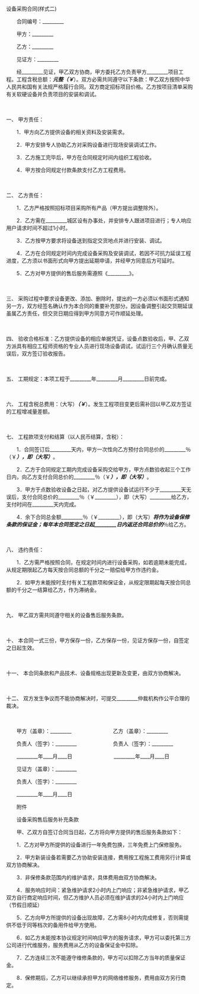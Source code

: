 



设备采购合同(样式二)



 

　　合同编号：_________　　

　　甲方：_________　　

　　乙方：_________　　

　　见证方：_________　　

　　经_________见证，甲乙双方协商，甲方委托乙方负责甲方_________项目工程。工程含税总额：_________元整（￥_________）。双方必需共同遵守以下条款：甲乙双方按照中华人民共和国有关法规严格履行合同。双方商定招标项目价格。乙方按项目清单采购有关软硬设备并负责项目的安装和调试。

　　

一、
甲方责任：

　　1．甲方向乙方提供设备的相关资料及安装需求。

　　2．甲方安排专人协助乙方对采购设备进行现场安装调试工作。

　　3．乙方施工完毕后，甲方在合同规定时间内组织工程验收。

　　4．甲方按合同规定付款条款支付乙方工程费用。

　　

二、
乙方责任：

　　1．乙方严格按照招标项目采购所有产品（甲方提出调整除外）。

　　2．乙方需在_________城区设有办事处，并安排专人跟进项目进行；专人响应用户请求时间不超过1小时。

　　3．乙方按甲方要求将设备送到指定交货地点并进行安装、调试。

　　4．乙方在合同规定时间内完成设备采购及安装调试，若因不可抗力延误工程进度，乙方须以书面形式向甲方提出延期申请，并经甲方同意后方可延时。

　　5．乙方对甲方提供的售后服务需遵照《_________》。

　　

三、
采购过程中要求设备更改、添加、删除时，提出的一方必须以书面形式通知另一方，双方经签名确认作为本合同的重要补充部分。因设备调整引起交货期延误虽属乙方责任，但交货日期应得到甲方同意方可作顺延处理。

　　

四、
验收合格标准：乙方提供设备的相应单据凭证，设备点数验收后，甲、乙双方派具有相应工程师资格的专业人员进行现场设备调试，试运行三个月确认质量无误后，双方签订验收报告。

　　

五、
工期规定：本项工程于_________年_________月_________日前完成。

　　

六、
工程含税总费用：（大写）_________（￥_________）。发生工程项目变更后需补回以甲乙双方签证的工程增减量差额。

　　

七、
工程款项支付和结算（以人民币结算，含税）：

　　1．合同签订后_________天内，甲方一次性向乙方预付合同总价的_________％（￥_________），即（大写）_________。

　　2．乙方于合同规定工期内完成设备采购交给甲方，甲方点数验收起三个工作日内，向乙方支付合同总价的_________％（￥_________），即（大写）_________。

　　3．甲方于点数验收设备之日起，对乙方提供设备试运行不少于_________天无误后，支付合同总价的_________％（￥_________），即（大写）_________给乙方，支付时间在_________天内完成。

　　4．余下合同总金额_________％（￥_________），即（大写）_________将作为设备保修条款的保证金；每年本合同签定之日起_________日内返还合同总价的_________％给乙方。

　　

八、
违约责任：

　　1．乙方需严格按照合同，在规定时间内进行设备采购，如若逾期未能完成，从规定期限起乙方每天按合同总额的千分之一赔偿给甲方作违约金。

　　2．如甲方未能按时支付有关工程款项和保证金，从规定限期起每天按合同总额的千分之一结算给乙方，作为滞纳金。

　　

九、
甲乙双方需共同遵守相关的设备售后服务条款。

　　

十、
本合同一式三份，甲方保存一份，乙方保存一份，见证方保存一份，自签定之日起生效。

　　

十一、
本合同条款和产品技术、设备规格出现更新及变更，由双方协商解决。

　　

十二、
双方发生争议而不能协商解决时，可提交_________仲裁机构作公平合理的裁决。

　　

　　甲方（盖章）：_________　　　　　　　　乙方（盖章）：_________　　

　　负责人（签字）：_________　　　　　　　负责人（签字）：_________　　

　　_________年____月____日　　　　　　　　_________年____月____日　　

　　见证方（盖章）：_________　　

　　负责人（签字）：_________　　

　　_________年____月____日　　

　　附件　　

　　设备采购售后服务补充条款

　　甲、乙双方自签订合同当日起，乙方将向甲方提供的售后服务条款如下：

　　1．乙方对甲方所提供的设备进行一年免费包换，三年免费上门保修服务。

　　2．甲方新装设备若需要乙方协助安装连接，费用按工程施工费用另行计算或双方协商解决。

　　3．非保修条款范围内的维护请求，具体费用由双方协商解决。

　　4．服务响应时间：紧急维护请求2小时内上门响应；非紧急维护请求，甲乙双方自行商定响应时间，但乙方维护人员必须在维护请求的24小时内上门响应（节假日顺延）

　　5．乙方向甲方所提供的设备出现故障，乙方需8小时内完成修复，否则需提供不低于同等档次的备用件给甲方使用。

　　6．如乙方未能按本协议规定时间响应甲方的服务请求，甲方可以委托第三方公司进行代维服务，服务费用从乙方的设备保证金中扣除。

　　7．乙方连续三次不能遵守维修条款的，甲方可以扣除乙方当年的质量保证金。

　　8．保修期后，乙方可以继续承担甲方的网络维修服务，费用由双方另行商定。